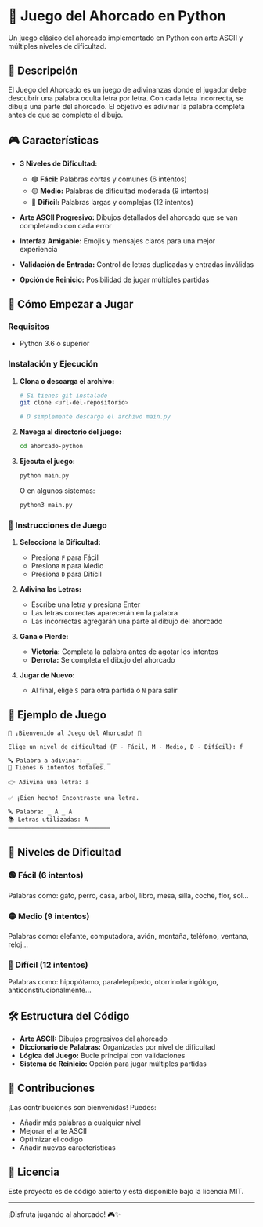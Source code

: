 # 🎯 Juego del Ahorcado en Python

Un juego clásico del ahorcado implementado en Python con arte ASCII y múltiples niveles de dificultad.

## 📖 Descripción

El Juego del Ahorcado es un juego de adivinanzas donde el jugador debe descubrir una palabra oculta letra por letra. Con cada letra incorrecta, se dibuja una parte del ahorcado. El objetivo es adivinar la palabra completa antes de que se complete el dibujo.

## 🎮 Características

- **3 Niveles de Dificultad:**

  - 🟢 **Fácil:** Palabras cortas y comunes (6 intentos)
  - 🟡 **Medio:** Palabras de dificultad moderada (9 intentos)
  - 🔴 **Difícil:** Palabras largas y complejas (12 intentos)

- **Arte ASCII Progresivo:** Dibujos detallados del ahorcado que se van completando con cada error
- **Interfaz Amigable:** Emojis y mensajes claros para una mejor experiencia
- **Validación de Entrada:** Control de letras duplicadas y entradas inválidas
- **Opción de Reinicio:** Posibilidad de jugar múltiples partidas

## 🚀 Cómo Empezar a Jugar

### Requisitos

- Python 3.6 o superior

### Instalación y Ejecución

1. **Clona o descarga el archivo:**

   ```bash
   # Si tienes git instalado
   git clone <url-del-repositorio>

   # O simplemente descarga el archivo main.py
   ```

2. **Navega al directorio del juego:**

   ```bash
   cd ahorcado-python
   ```

3. **Ejecuta el juego:**

   ```bash
   python main.py
   ```

   O en algunos sistemas:

   ```bash
   python3 main.py
   ```

### 🎯 Instrucciones de Juego

1. **Selecciona la Dificultad:**

   - Presiona `F` para Fácil
   - Presiona `M` para Medio
   - Presiona `D` para Difícil

2. **Adivina las Letras:**

   - Escribe una letra y presiona Enter
   - Las letras correctas aparecerán en la palabra
   - Las incorrectas agregarán una parte al dibujo del ahorcado

3. **Gana o Pierde:**

   - **Victoria:** Completa la palabra antes de agotar los intentos
   - **Derrota:** Se completa el dibujo del ahorcado

4. **Jugar de Nuevo:**
   - Al final, elige `S` para otra partida o `N` para salir

## 📝 Ejemplo de Juego

```
🎯 ¡Bienvenido al Juego del Ahorcado! 🎯

Elige un nivel de dificultad (F - Fácil, M - Medio, D - Difícil): f

🔤 Palabra a adivinar: _ _ _ _
💪 Tienes 6 intentos totales.

👉 Adivina una letra: a

✅ ¡Bien hecho! Encontraste una letra.

🔤 Palabra: _ A _ A
📚 Letras utilizadas: A
─────────────────────────────
```

## 🎨 Niveles de Dificultad

### 🟢 Fácil (6 intentos)

Palabras como: gato, perro, casa, árbol, libro, mesa, silla, coche, flor, sol...

### 🟡 Medio (9 intentos)

Palabras como: elefante, computadora, avión, montaña, teléfono, ventana, reloj...

### 🔴 Difícil (12 intentos)

Palabras como: hipopótamo, paralelepípedo, otorrinolaringólogo, anticonstitucionalmente...

## 🛠️ Estructura del Código

- **Arte ASCII:** Dibujos progresivos del ahorcado
- **Diccionario de Palabras:** Organizadas por nivel de dificultad
- **Lógica del Juego:** Bucle principal con validaciones
- **Sistema de Reinicio:** Opción para jugar múltiples partidas

## 🤝 Contribuciones

¡Las contribuciones son bienvenidas! Puedes:

- Añadir más palabras a cualquier nivel
- Mejorar el arte ASCII
- Optimizar el código
- Añadir nuevas características

## 📄 Licencia

Este proyecto es de código abierto y está disponible bajo la licencia MIT.

---

¡Disfruta jugando al ahorcado! 🎮✨
